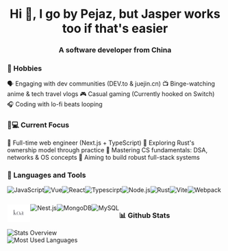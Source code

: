 <h1 align="center">Hi 👋, I go by Pejaz, but Jasper works too if that's easier</h1>
<h3 align="center">A software developer from China</h3>
  
  
### 📅 Hobbies

🗣️ Engaging with dev communities (DEV.to & juejin.cn)
📺 Binge-watching anime & tech travel vlogs
🎮 Casual gaming (Currently hooked on Switch)
🎧 Coding with lo-fi beats looping
  
### 👨💻 ​Current Focus

🌱 Full-time web engineer (Next.js + TypeScript)
📖 Exploring Rust's ownership model through practice
🔭 Mastering CS fundamentals: DSA, networks & OS concepts
🚀 Aiming to build robust full-stack systems
  
### 🔨 Languages and Tools

<a href="https://developer.mozilla.org/en-US/docs/Web/JavaScript" target="_blank"><img align="left" alt="JavaScript" height ="42px" src= "./assets/javascript-original.svg"></a>
<a href="https://vuejs.org/" target="_blank"> <img align="left" alt="Vue" height="42px" src="./assets/vue.svg"></a>
<a href="https://reactjs.org/" target="_blank"> <img align="left" alt="React" height="42px" src="./assets/react-original.svg"></a>
<a href="https://www.typescriptlang.org/" target="_blank"><img align="left" alt="Typescirpt" height ="42px" src="./assets/typescript-original.svg"></a>
<a href="https://nodejs.org" target="_blank"><img align="left" alt="Node.js" height ="42px" src="https://nodejs.org/static/images/node-mascot.svg"></a>
<a href="https://www.rust-lang.org" target="_blank"><img align="left" alt="Rust" height ="42px" src="https://rustacean.net/assets/rustacean-orig-noshadow.svg"></a>
<a href="https://vitejs.dev/" target="_blank"><img align="left" alt="Vite" height ="42px" src="https://vitejs.dev/logo.svg"></a>
<a href="https://webpack.js.org/" target="_blank"><img align="left" alt="Webpack" height ="42px" src="./assets/webpack.svg"></a>
<a href="https://koajs.com/" target="_blank"><img align="left" alt="Koa" height ="42px" src="./assets/koa.svg"></a>
<a href="https://nestjs.com/" target="_blank"><img align="left" alt="Nest.js" height ="42px" src="./assets/nest-service.svg"></a>
<a href="https://www.mongodb.com/" target="_blank"> <img src="./assets/mongodb.svg" align="left" alt="MongoDB" height='42px'/></a>
<a href="https://www.mysql.com/" target="_blank"> <img src="./assets/mysql-original.svg" align="left" alt="MySQL" height='42px'/></a>

<br>
<br>
  
### 📊 Github Stats

![Stats Overview](https://github-readme-stats.vercel.app/api?username=peigoz&count_private=true&show_icons=true&include_all_commits=true)  
![Most Used Languages](https://github-readme-stats.vercel.app/api/top-langs/?username=peigoz&hide=TeX&layout=compact)
  
  
<!--
**Candane/candane** is a ✨ _special_ ✨ repository because its `README.md` (this file) appears on your GitHub profile.

Here are some ideas to get you started:

- 🔭 I’m currently working on ...
- 🌱 I’m currently learning ...
- 👯 I’m looking to collaborate on ...
- 🤔 I’m looking for help with ...
- 💬 Ask me about ...
- 📫 How to reach me: ...
- 😄 Pronouns: ...
- ⚡ Fun fact: ...
-->
